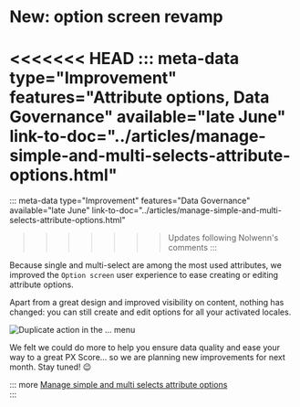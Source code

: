 # New: option screen revamp
<<<<<<< HEAD
::: meta-data type="Improvement" features="Attribute options, Data Governance" available="late June" link-to-doc="../articles/manage-simple-and-multi-selects-attribute-options.html"
=======
::: meta-data type="Improvement" features="Data Governance" available="late June" link-to-doc="../articles/manage-simple-and-multi-selects-attribute-options.html"
>>>>>>> Updates following Nolwenn's comments
:::

Because single and multi-select are among the most used attributes, we improved the `Option screen` user experience to ease creating or editing attribute options.

Apart from a great design and improved visibility on content, nothing has changed: you can still create and edit options for all your activated locales.

![Duplicate action in the `...` menu](../img/new-option-screen.png)

We felt we could do more to help you ensure data quality and ease your way to a great PX Score... so we are planning new improvements for next month. Stay tuned! :wink:

::: more
[Manage simple and multi selects attribute options](../articles/manage-simple-and-multi-selects-attribute-options.html)  
:::

